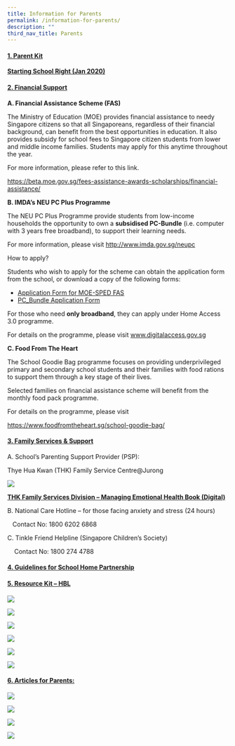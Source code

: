 ```yaml
---
title: Information for Parents
permalink: /information-for-parents/
description: ""
third_nav_title: Parents
---
```

<h4><strong><span style="text-decoration: underline;">1. Parent Kit</span></strong></h4>
<p><strong><a href="https://shuqunpri.moe.edu.sg/wp-content/uploads/2021/01/Parent-Kit-Starting-School-Right-Jan-2020.pdf" target="_blank" rel="noopener noreferrer">Starting School Right (Jan 2020)</a></strong></p>
<h4><strong><span style="text-decoration: underline;">2. Financial Support</span></strong></h4>
<p><strong>A. Financial Assistance Scheme (FAS)</strong></p>
<p>The Ministry of Education (MOE) provides financial assistance to needy Singapore citizens so that all Singaporeans, regardless of their financial background, can benefit from the best opportunities in education. It also provides subsidy for school fees to Singapore citizen students from lower and middle income families. Students may apply for this anytime throughout the year.</p>
<p>For more information, please refer to this link.</p>
<p><a href="https://beta.moe.gov.sg/fees-assistance-awards-scholarships/financial-assistance/" target="_blank" rel="noopener noreferrer">https://beta.moe.gov.sg/fees-assistance-awards-scholarships/financial-assistance/</a></p>
<p><strong>B. IMDA&rsquo;s NEU PC Plus Programme</strong></p>
<p>The NEU PC Plus Programme provide students from low-income households the opportunity to own a&nbsp;<strong>subsidised PC-Bundle</strong>&nbsp;(i.e. computer with 3 years free broadband), to support their learning needs.</p>
<p>For more information, please visit&nbsp;<a href="http://www.imda.gov.sg/neupc" target="_blank" rel="noopener noreferrer">http://www.imda.gov.sg/neupc</a></p>
<p>How to apply?</p>
<p>Students who wish to apply for the scheme can obtain the application form from the school, or download a copy of the following forms:</p>
<ul>
<li><a href="https://shuqunpri.moe.edu.sg/wp-content/uploads/2020/06/Application-Form-for-MOE-SPED-FAS-v5-April-2020.pdf" target="_blank" rel="noopener noreferrer"><u>Application Form for MOE-SPED FAS</u></a></li>
<li><a href="https://shuqunpri.moe.edu.sg/wp-content/uploads/2020/06/PC_Bundle-Application-Form-v12-April-2020.pdf" target="_blank" rel="noopener noreferrer"><u>PC_Bundle Application Form</u></a></li>
</ul>
<p>For those who need&nbsp;<strong>only broadband</strong>, they can apply under Home Access 3.0 programme.</p>
<p>For details on the programme, please visit&nbsp;<a href="http://www.digitalaccess.gov.sg/" target="_blank" rel="noopener noreferrer">www.digitalaccess.gov.sg</a></p>
<p><strong>C. Food From The Heart</strong></p>
<p>The School Goodie Bag programme focuses on providing underprivileged primary and secondary school students and their families with food rations to support them through a key stage of their lives.</p>
<p>Selected families on financial assistance scheme will benefit from the monthly food pack programme.</p>
<p>For details on the programme, please visit</p>
<p><a href="https://www.foodfromtheheart.sg/school-goodie-bag/" target="_blank" rel="noopener noreferrer">https://www.foodfromtheheart.sg/school-goodie-bag/</a></p>
<h4><strong><span style="text-decoration: underline;">3. Family Services &amp; Support</span></strong></h4>
<p>A. School&rsquo;s Parenting Support Provider (PSP):</p>
<p>Thye Hua Kwan (THK) Family Service Centre@Jurong</p
	
![](/images/THK-PSP-Digital-Poster.png)
	
<p><strong><span style="text-decoration: underline;"><a href="https://shuqunpri.moe.edu.sg/wp-content/uploads/2021/03/THK-Family-Services-Division-Managing-Emotional-Health-Book-Digital.pdf" target="_blank" rel="noopener noreferrer">THK Family Services Division &ndash; Managing Emotional Health Book (Digital)</a></span></strong></p>
<p>B. National Care Hotline &ndash; for those facing anxiety and stress (24 hours)</p>
<p>&nbsp; &nbsp;Contact No: 1800 6202 6868</p>
<p>C. Tinkle Friend Helpline (Singapore Children&rsquo;s Society)</p>
<p>&nbsp; &nbsp; Contact No: 1800 274 4788</p>
<div>
<h4><span style="text-decoration: underline;"><strong><a href="https://shuqunpri.moe.edu.sg/wp-content/uploads/2020/01/Guidelines-for-School-Home-Partnership.pdf" target="_blank" rel="noopener noreferrer">4. Guidelines for School Home Partnership</a></strong></span></h4>
</div>
<h4><span style="text-decoration: underline;"><strong>5. Resource Kit &ndash; HBL</strong></span></h4>

[<img src="/images/HBL-1.jpg" />](https://shuqunpri.moe.edu.sg/wp-content/uploads/2020/04/Resource-Kit-HBL-Part-1.pdf)

[<img src="/images/HBL-2.jpg" />](https://shuqunpri.moe.edu.sg/wp-content/uploads/2020/04/Resource-Kit-HBL-Part-2.pdf)

[<img src="/images/HBL-3.jpg" />](https://shuqunpri.moe.edu.sg/wp-content/uploads/2020/04/Resource-Kit-HBL-Part-3.pdf)

[<img src="/images/HBL-4.jpg" />](https://shuqunpri.moe.edu.sg/wp-content/uploads/2020/05/Resource-Kit-School-Holiday-Edition-1.pdf)

[<img src="/images/HBL-6-e1596671636482.jpg" />](https://shuqunpri.moe.edu.sg/wp-content/uploads/2020/06/Resource-Kit-HBL-Part-6.pdf)

[<img src="/images/Resource-Kit-Parent-Kit-My-Independent-Learner-e1596671564562.jpg" />](https://shuqunpri.moe.edu.sg/wp-content/uploads/2020/08/Resource-Kit-Parent-Kit-My-Independent-Learner.pdf)

<h4><span style="text-decoration: underline;"><strong>6. Articles for Parents:
</strong></span></h4>

[<img src="/images/Learning-to-let-go.jpg" />](https://www.schoolbag.edu.sg/story/learning-to-let-go?utm_source=newsletter&utm_medium=email&utm_campaign=2019-Aug)

[<img src="/images/Are-you-an-anxious-parent.jpg" />](https://www.schoolbag.edu.sg/story/are-you-projecting-your-stress-on-your-child?utm_source=newsletter&utm_medium=email&utm_campaign=2019-Aug)

[<img src="/images/5-questions-to-ask-your-kids-over-dinner.jpg" />](https://www.schoolbag.edu.sg/story/5-questions-to-ask-your-kids-over-dinner?utm_source=newsletter&utm_medium=email&utm_campaign=2019-Aug)

![](/images/Snacks-for-Break-Time_HPB1.jpg)